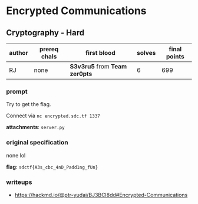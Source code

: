 # Encrypted Communications
## Cryptography - Hard
| author | prereq chals | first blood | solves | final points |
| --- | --- | --- | --- | --- |
| RJ | none | **S3v3ru5** from **Team zer0pts** | 6 | 699 |

### prompt
Try to get the flag.

Connect via
`nc encrypted.sdc.tf 1337`

**attachments**: `server.py`
### original specification
none lol

**flag**: `sdctf{A3s_cbc_4nD_Padd1ng_fUn}`
### writeups
- https://hackmd.io/@ptr-yudai/BJ3BCl8dd#Encrypted-Communications
